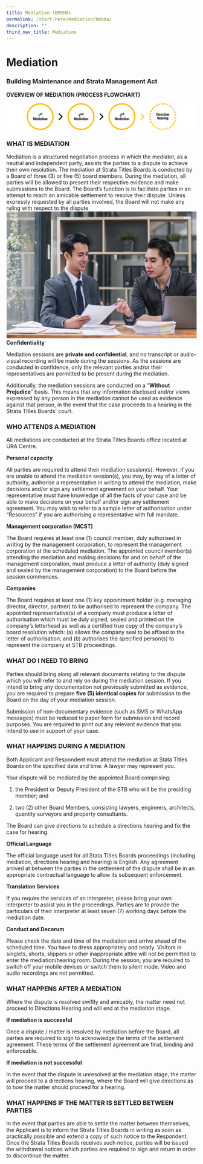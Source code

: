 ```yaml
---
title: Mediation (BMSMA)
permalink: /start-here/mediation/bmsma/
description: ""
third_nav_title: Mediation
---
```

# Mediation

### Building Maintenance and Strata Management Act
**OVERVIEW OF MEDIATION (PROCESS FLOWCHART)**


![Mediation (BMSMA) Process Flowchart](/images/General%20Proceedings/Mediation/bmsma-flowchart.png)

### WHAT IS MEDIATION

Mediation is a structured negotiation process in which the mediator, as a neutral and independent party, assists the parties to a dispute to achieve their own resolution. The mediation at Strata Titles Boards is conducted by a Board of three (3) or five (5) board members. During the mediation, all parties will be allowed to present their respective evidence and make submissions to the Board. The Board’s function is to facilitate parties in an attempt to reach an amicable settlement to resolve their dispute. Unless expressly requested by all parties involved, the Board will not make any ruling with respect to the dispute.
![](/images/teamwork-concept-project-team-making-conversation-2023-04-28-05-33-39-utc%201.png)
**Confidentiality**

Mediation sessions are **private and confidential**, and no transcript or audio-visual recording will be made during the sessions. As the sessions are conducted in confidence, only the relevant parties and/or their representatives are permitted to be present during the mediation.

Additionally, the mediation sessions are conducted on a “**Without Prejudice**” basis. This means that any information disclosed and/or views expressed by any person in the mediation cannot be used as evidence against that person, in the event that the case proceeds to a hearing in the Strata Titles Boards’ court.

### WHO ATTENDS A MEDIATION

All mediations are conducted at the Strata Titles Boards office located at URA Centre.

**Personal capacity**

All parties are required to attend their mediation session(s). However, if you are unable to attend the mediation session(s), you may, by way of a letter of authority, authorise a representative in writing to attend the mediation, make decisions and/or sign any settlement agreement on your behalf. Your representative must have knowledge of all the facts of your case and be able to make decisions on your behalf and/or sign any settlement agreement. You may wish to refer to a sample letter of authorisation under “Resources” if you are authorising a representative with full mandate.

**Management corporation (MCST)**

The Board requires at least one (1) council member, duly authorised in writing by the management corporation, to represent the management corporation at the scheduled mediation. The appointed council member(s) attending the mediation and making decisions for and on behalf of the management corporation, must produce a letter of authority (duly signed and sealed by the management corporation) to the Board before the session commences.

**Companies**

The Board requires at least one (1) key appointment holder (e.g. managing director, director, partner) to be authorised to represent the company. The appointed representative(s) of a company must produce a letter of authorisation which must be duly signed, sealed and printed on the company’s letterhead as well as a certified true copy of the company’s board resolution which: (a) allows the company seal to be affixed to the letter of authorisation; and (b) authorises the specified person(s) to represent the company at STB proceedings.

### WHAT DO I NEED TO BRING

Parties should bring along all relevant documents relating to the dispute which you will refer to and rely on during the mediation session. If you intend to bring any documentation not previously submitted as evidence, you are required to prepare **five (5) identical copies** for submission to the Board on the day of your mediation session.

Submission of non-documentary evidence (such as SMS or WhatsApp messages) must be reduced to paper form for submission and record purposes. You are required to print out any relevant evidence that you intend to use in support of your case.

### WHAT HAPPENS DURING A MEDIATION

Both Applicant and Respondent must attend the mediation at Stata Titles Boards on the specified date and time. A lawyer may represent you.

Your dispute will be mediated by the appointed Board comprising:

1.  the President or Deputy President of the STB who will be the presiding member; and
    
2.  two (2) other Board Members, consisting lawyers, engineers, architects, quantity surveyors and property consultants.
    

The Board can give directions to schedule a directions hearing and fix the case for hearing.

**Official Language**

The official language used for all Stata Titles Boards proceedings (including mediation, directions hearing and hearing) is English. Any agreement arrived at between the parties in the settlement of the dispute shall be in an appropriate contractual language to allow its subsequent enforcement.

**Translation Services**

If you require the services of an interpreter, please bring your own interpreter to assist you in the proceedings. Parties are to provide the particulars of their interpreter at least seven (7) working days before the mediation date.

**Conduct and Decorum**

Please check the date and time of the mediation and arrive ahead of the scheduled time. You have to dress appropriately and neatly. Visitors in singlets, shorts, slippers or other inappropriate attire will not be permitted to enter the mediation/hearing room. During the session, you are required to switch off your mobile devices or switch them to silent mode. Video and audio recordings are not permitted.

### WHAT HAPPENS AFTER A MEDIATION

Where the dispute is resolved swiftly and amicably, the matter need not proceed to Directions Hearing and will end at the mediation stage.

**If mediation is successful**

Once a dispute / matter is resolved by mediation before the Board, all parties are required to sign to acknowledge the terms of the settlement agreement. These terms of the settlement agreement are final, binding and enforceable.

**If mediation is not successful**

In the event that the dispute is unresolved at the mediation stage, the matter will proceed to a directions hearing, where the Board will give directions as to how the matter should proceed for a hearing.

### WHAT HAPPENS IF THE MATTER IS SETTLED BETWEEN PARTIES

In the event that parties are able to settle the matter between themselves, the Applicant is to inform the Strata Titles Boards in writing as soon as practically possible and extend a copy of such notice to the Respondent. Once the Strata Titles Boards receives such notice, parties will be issued the withdrawal notices which parties are required to sign and return in order to discontinue the matter.
